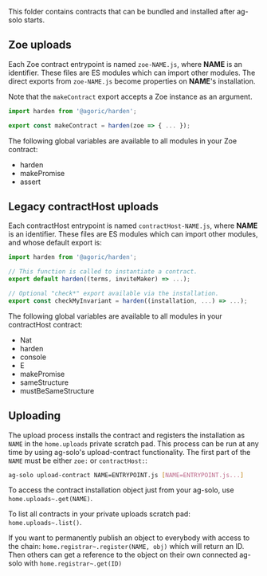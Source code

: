 This folder contains contracts that can be bundled and installed after ag-solo starts.

## Zoe uploads

Each Zoe contract entrypoint is named `zoe-NAME.js`, where **NAME** is an identifier.  These files are ES modules which can import other modules.  The direct exports from `zoe-NAME.js` become properties on **NAME**'s installation.

Note that the `makeContract` export accepts a Zoe instance as an argument.

```js
import harden from '@agoric/harden';

export const makeContract = harden(zoe => { ... });
```

The following global variables are available to all modules in your Zoe contract:

* harden
* makePromise
* assert

## Legacy contractHost uploads

Each contractHost entrypoint is named `contractHost-NAME.js`, where **NAME** is an identifier.  These files are ES modules which can import other modules, and whose default export is:

```js
import harden from '@agoric/harden';

// This function is called to instantiate a contract.
export default harden((terms, inviteMaker) => ...);

// Optional "check*" export available via the installation.
export const checkMyInvariant = harden((installation, ...) => ...);
```

The following global variables are available to all modules in your contractHost contract:
* Nat
* harden
* console
* E
* makePromise
* sameStructure
* mustBeSameStructure

## Uploading

The upload process installs the contract and registers the installation as `NAME` in the `home.uploads` private scratch pad.  This process can be run at any time by using ag-solo's upload-contract functionality.  The first part of the `NAME` must be either `zoe:` or `contractHost:`:

```sh
ag-solo upload-contract NAME=ENTRYPOINT.js [NAME=ENTRYPOINT.js...]
```

To access the contract installation object just from your ag-solo, use `home.uploads~.get(NAME)`.

To list all contracts in your private uploads scratch pad: `home.uploads~.list()`.

If you want to permanently publish an object to everybody with access to the chain: `home.registrar~.register(NAME, obj)` which will return an ID.
Then others can get a reference to the object on their own connected ag-solo with `home.registrar~.get(ID)`
